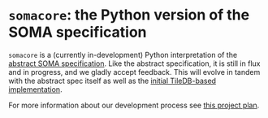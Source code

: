 # `somacore`: the Python version of the SOMA specification

`somacore` is a (currently in-development) Python interpretation of the [abstract SOMA specification](https://github.com/single-cell-data/SOMA/blob/main/abstract_specification.md).
Like the abstract specification, it is still in flux and in progress, and we gladly accept feedback.
This will evolve in tandem with the abstract spec itself as well as the [initial TileDB-based implementation](https://github.com/single-cell-data/TileDB-SOMA).

For more information about our development process see [this project plan](https://docs.google.com/document/d/1e6L36SS-eazG6tHYwwnCfEfUcx_3dTFJUEE-gGxgFM4/edit).
